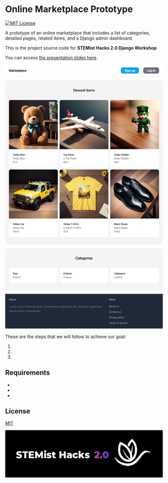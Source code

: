 # Online Marketplace Prototype 

[![MIT License](https://img.shields.io/badge/License-MIT-green.svg)](https://choosealicense.com/licenses/mit/)

A prototype of an online marketplace that includes a list of categories, detailed pages, related items, and a Django admin dashboard.

This is the project source code for **STEMist Hacks 2.0 Django Workshop**

You can access [the presentation slides here](https://docs.google.com/presentation/d/1DWP5RuRelBANuqhvY9tTKsl8gjI2WJtd1uQ-KV9JMLA/edit?usp=sharing).

![Logo](https://raw.githubusercontent.com/dmitry-ivashenko/stemist-django-marketplace-workshop/main/preview.png)




These are the steps that we will follow to achieve our goal:

1. 
2. 
3. 

## Requirements

-
-
-

## License

[MIT](https://choosealicense.com/licenses/mit/)


![Logo](https://raw.githubusercontent.com/dmitry-ivashenko/stemist-hacks-top-down-prototype/main/steamist-hacks-logo.png)

